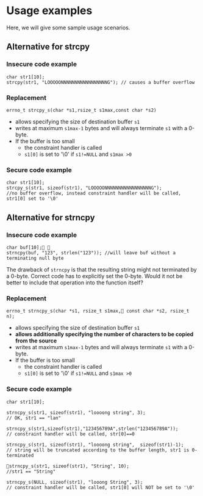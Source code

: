 # Usage examples #
Here, we will give some sample usage scenarios.

## Alternative for strcpy ##
### Insecure code example ###
```
char str1[10];
strcpy(str1, "LOOOOONNNNNNNNNNNNNNNNNG"); // causes a buffer overflow
```

### Replacement ###
```
errno_t strcpy_s(char *s1,rsize_t s1max,const char *s2)
```

  * allows specifying the size of destination buffer `s1`
  * writes at maximum `s1max-1` bytes and will always terminate `s1` with a 0-byte.
  * If the buffer is too small
    * the constraint handler is called
    * `s1[0]` is set to '\0' if `s1!=NULL` and `s1max >0`

### Secure code example ###
```
char str1[10];
strcpy_s(str1, sizeof(str1), "LOOOOONNNNNNNNNNNNNNNNNG"); 
//no buffer overflow, instead constraint handler will be called, str1[0] set to '\0'
```

## Alternative for strncpy ##
### Insecure code example ###
```
char buf[10]; 
strncpy(buf, "123", strlen("123")); //will leave buf without a terminating null byte
```
The drawback of `strncpy` is that the resulting string might not terminated by a 0-byte. Correct code has to explicitly set the 0-byte. Would it not be better to include that operation into the function itself?

### Replacement ###
```
errno_t strncpy_s(char *s1, rsize_t s1max, const char *s2, rsize_t n);
```

  * allows specifying the size of destination buffer `s1`
  * **allows additionally specifying the number of characters to be copied from the source**
  * writes at maximum `s1max-1` bytes and will always terminate `s1` with a 0-byte.
  * If the buffer is too small
    * the constraint handler is called
    * `s1[0]` is set to '\0' if `s1!=NULL` and `s1max >0`

### Secure code example ###
```
char str1[10];

strncpy_s(str1, sizeof(str1), "loooong string", 3);
// OK, str1 == "lan"

strncpy_s(str1,sizeof(str1),"123456789A",strlen("123456789A"));
// constraint handler will be called, str[0]==0

strncpy_s(str1, sizeof(str1), "loooong string",  sizeof(str1)-1);
// string will be truncated according to the buffer length, str1 is 0-terminated

strncpy_s(str1, sizeof(str1), "String", 10);
//str1 == "String"

strncpy_s(NULL, sizeof(str1), "looong String", 3);
// constraint handler will be called, str1[0] will NOT be set to '\0'
```